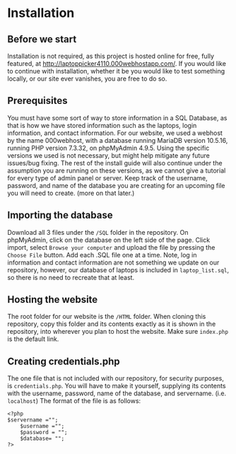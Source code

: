 # Installation

## Before we start
Installation is not required, as this project is hosted online for free, fully featured, at http://laptoppicker4110.000webhostapp.com/.
If you would like to continue with installation, whether it be you would like to test something locally, or our site ever vanishes, you are free to do so.

## Prerequisites
You must have some sort of way to store information in a SQL Database, as that is how we have stored information such as the laptops, login information, and contact information. For our website, we used a webhost by the name 000webhost, with a database running MariaDB version 10.5.16, running PHP version 7.3.32, on phpMyAdmin 4.9.5. Using the specific versions we used is not necessary, but might help mitigate any future issues/bug fixing. The rest of the install guide will also continue under the assumption you are running on these versions, as we cannot give a tutorial for every type of admin panel or server. Keep track of the username, password, and name of the database you are creating for an upcoming file you will need to create. (more on that later.)

## Importing the database
Download all 3 files under the `/SQL` folder in the repository. On phpMyAdmin, click on the database on the left side of the page. Click import, select `Browse your computer` and upload the file by pressing the `Choose File` button. Add each .SQL file one at a time. Note, log in information and contact information are not something we update on our repository, however, our database of laptops is included in `laptop_list.sql`, so there is no need to recreate that at least.

## Hosting the website
The root folder for our website is the `/HTML` folder. When cloning this repository, copy this folder and its contents exactly as it is shown in the repository, into wherever you plan to host the website. Make sure `index.php` is the default link.

## Creating credentials.php
The one file that is not included with our repository, for security purposes, is `credentials.php`. You will have to make it yourself, supplying its contents with the username, password, name of the database, and servername. (i.e. `localhost`) The format of the file is as follows:
```
<?php  
$servername ="";
    $username ="";
    $password = "";
    $database= "";
?>
```
